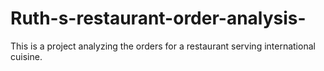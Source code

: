 # Ruth-s-restaurant-order-analysis-
This is a project analyzing the orders for a restaurant serving international cuisine.


